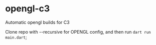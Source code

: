 # opengl-c3

Automatic opengl builds for C3

Clone repo with --recursive for OPENGL config, and then run `dart run main.dart`;
